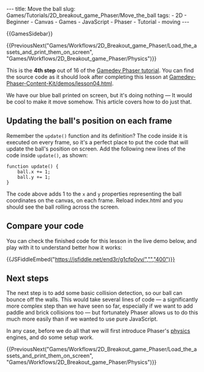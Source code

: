 --- title: Move the ball slug: Games/Tutorials/2D\_breakout\_game\_Phaser/Move\_the\_ball tags: - 2D - Beginner - Canvas - Games - JavaScript - Phaser - Tutorial - moving ---

{{GamesSidebar}}

{{PreviousNext("Games/Workflows/2D\_Breakout\_game\_Phaser/Load\_the\_assets\_and\_print\_them\_on\_screen", "Games/Workflows/2D\_Breakout\_game\_Phaser/Physics")}}

This is the **4th step** out of 16 of the [Gamedev Phaser tutorial](/en-US/docs/Games/Tutorials/2D_breakout_game_Phaser). You can find the source code as it should look after completing this lesson at [Gamedev-Phaser-Content-Kit/demos/lesson04.html](https://github.com/end3r/Gamedev-Phaser-Content-Kit/blob/gh-pages/demos/lesson04.html).

<span class="seoSummary">We have our blue ball printed on screen, but it's doing nothing — It would be cool to make it move somehow. This article covers how to do just that.</span>

Updating the ball's position on each frame
------------------------------------------

Remember the `update()` function and its definition? The code inside it is executed on every frame, so it's a perfect place to put the code that will update the ball's position on screen. Add the following new lines of the code inside `update()`, as shown:

    function update() {
        ball.x += 1;
        ball.y += 1;
    }

The code above adds 1 to the `x` and `y` properties representing the ball coordinates on the canvas, on each frame. Reload index.html and you should see the ball rolling across the screen.

Compare your code
-----------------

You can check the finished code for this lesson in the live demo below, and play with it to understand better how it works:

{{JSFiddleEmbed("https://jsfiddle.net/end3r/g1cfp0vv/","","400")}}

Next steps
----------

The next step is to add some basic collision detection, so our ball can bounce off the walls. This would take several lines of code — a significantly more complex step than we have seen so far, especially if we want to add paddle and brick collisions too — but fortunately Phaser allows us to do this much more easily than if we wanted to use pure JavaScript.

In any case, before we do all that we will first introduce Phaser's [physics](/en-US/docs/Games/Tutorials/2D_breakout_game_Phaser/Physics) engines, and do some setup work.

{{PreviousNext("Games/Workflows/2D\_Breakout\_game\_Phaser/Load\_the\_assets\_and\_print\_them\_on\_screen", "Games/Workflows/2D\_Breakout\_game\_Phaser/Physics")}}

